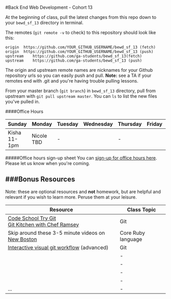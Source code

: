 #Back End Web Development - Cohort 13

At the beginning of class, pull the latest changes from this repo down to your `bewd_sf_13` directory in terminal.

The remotes  (`git remote -v` to check) to this repository should look like this:

    origin	https://github.com/YOUR_GITHUB_USERNAME/bewd_sf_13 (fetch)
    origin	https://github.com/YOUR_GITHUB_USERNAME/bewd_sf_13 (push)
    upstream	https://github.com/ga-students/bewd_sf_13(fetch)
    upstream	https://github.com/ga-students/bewd_sf_13 (push)

The origin and upstream remote names are nicknames for your Github repository urls so you can easily push and pull.    **Note:** see a TA if your remotes end with .git and you're having trouble pulling lessons.


From your master branch (`git branch`) in `bewd_sf_13` directory, pull from upstream with `git pull upstream master`. You can `ls` to list the new files you've pulled in.

####Office Hours

| Sunday | Monday | Tuesday | Wednesday | Thursday | Friday | Saturday |
| ------ | ------ | ------- | --------- | -------- | ------ | -------- |
| Kisha <br> 11-1pm | Nicole TBD | - |  | - |  | - |

#####Office hours sign-up sheet
You can [sign-up for office hours here](https://docs.google.com/spreadsheets/d/1gb9rCmwyYv3L8d7C5t7JNNIcUto5KmQM1IEuJHU4fGo/edit#gid=5).  Please let us know when you're coming.

###Bonus Resources
-------
Note: these are optional resources and **not** homework, but are helpful and relevant if you wish to learn more. Peruse them at your leisure.

| Resource | Class Topic |
| -------- | ----------- |
| [Code School Try Git](https://www.codeschool.com/courses/try-git) <br/>[Git Kitchen with Chef Ramsey](http://bloggytoons.com/posts/2013/10/10/git-kitchen-wchef-ramsay) | Git |
| Skip around these 3-5 minute videos on [New Boston](https://www.thenewboston.com/videos.php?cat=50) | Core Ruby language |
| [Interactive visual git workflow](http://onlywei.github.io/explain-git-with-d3/#branch) (advanced) | Git |
|          | - |
|          | - |
|          | - |
|          | - |
| ...      | - |
